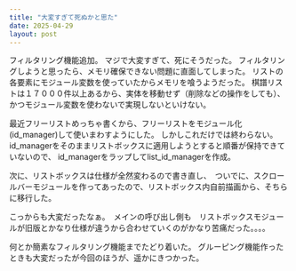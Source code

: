 ```yaml
---
title: "大変すぎて死ぬかと思た"
date: 2025-04-29
layout: post
---
```


フィルタリング機能追加。
マジで大変すぎて、死にそうだった。
フィルタリングしようと思ったら、メモリ確保できない問題に直面してしまった。
リストの各要素にモジュール変数を使っていたからメモリを喰うようだった。
棋譜リストは１７０００件以上あるから、実体を移動せず（削除などの操作をしても）、かつモジュール変数を使わないで実現しないといけない。

最近フリーリストめっちゃ書くから、フリーリストをモジュール化(id_manager)して使いまわすようにした。
しかしこれだけでは終わらない。id_managerをそのままリストボックスに適用しようとすると順番が保持できていないので、
id_managerをラップしてlist_id_managerを作成。

次に、リストボックスは仕様が全然変わるので書き直し、　ついでに、スクロールバーモジュールを作ってあったので、リストボックス内自前描画から、そちらに移行した。

こっからも大変だったなぁ。　メインの呼び出し側も　リストボックスモジュールが旧版とかなり仕様が違うから合わせていくのがかなり苦痛だった。。。。

何とか簡素なフィルタリング機能までたどり着いた。
グルーピング機能作ったときも大変だったが今回のほうが、遥かにきつかった。
